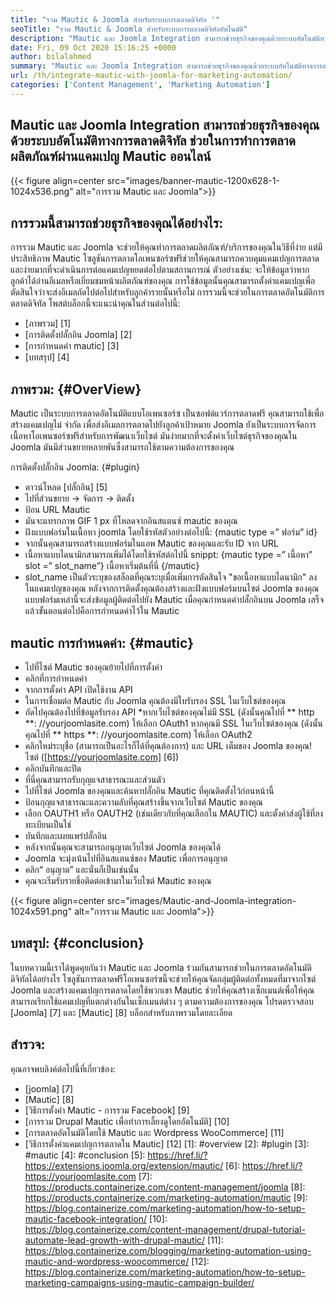 ```yaml
---
title: "รวม Mautic & Joomla สำหรับระบบการตลาดดิจิทัล '" 
seoTitle: "รวม Mautic & Joomla สำหรับระบบการตลาดดิจิทัลอัตโนมัติ" 
description: "Mautic และ Joomla Integration สามารถช่วยธุรกิจของคุณด้วยระบบอัตโนมัติทางการตลาดดิจิทัล ช่วยในการทำการตลาดผลิตภัณฑ์ผ่านแคมเปญ Mautic" 
date: Fri, 09 Oct 2020 15:16:25 +0000
author: bilalahmed
summary: "Mautic และ Joomla Integration สามารถช่วยธุรกิจของคุณด้วยระบบอัตโนมัติทางการตลาดดิจิทัล ช่วยในการทำการตลาดผลิตภัณฑ์ผ่านแคมเปญ Mautic ออนไลน์" 
url: /th/integrate-mautic-with-joomla-for-marketing-automation/
categories: ['Content Management', 'Marketing Automation']
---
```


## Mautic และ Joomla Integration สามารถช่วยธุรกิจของคุณด้วยระบบอัตโนมัติทางการตลาดดิจิทัล ช่วยในการทำการตลาดผลิตภัณฑ์ผ่านแคมเปญ Mautic ออนไลน์

{{< figure align=center src="images/banner-mautic-1200x628-1-1024x536.png" alt="การรวม Mautic และ Joomla">}}


## การรวมนี้สามารถช่วยธุรกิจของคุณได้อย่างไร:
การรวม Mautic และ Joomla จะช่วยให้คุณทำการตลาดผลิตภัณฑ์/บริการของคุณในวิธีที่ง่าย แต่มีประสิทธิภาพ Mautic โซลูชันการตลาดโอเพนซอร์ซฟรีช่วยให้คุณสามารถควบคุมแคมเปญการตลาดและง่ายมากที่จะดำเนินการต่อแคมเปญหยดต่อไปตามสถานการณ์ ตัวอย่างเช่น: จะให้ข้อมูลว่าหากลูกค้าได้อ่านอีเมลหรือเยี่ยมชมหน้าผลิตภัณฑ์ของคุณ การใช้ข้อมูลนั้นคุณสามารถตั้งค่าแคมเปญเพื่อตัดสินใจว่าจะส่งอีเมลถัดไปต่อไปสำหรับลูกค้ารายนั้นหรือไม่ การรวมนี้จะช่วยในการตลาดอัตโนมัติการตลาดดิจิทัล โพสต์บล็อกนี้จะแนะนำคุณในส่วนต่อไปนี้:
  * [ภาพรวม] [1]
  * [การติดตั้งปลั๊กอิน Joomla] [2]
  * [การกำหนดค่า mautic] [3]
  * [บทสรุป] [4]

## ภาพรวม: {#OverView}
Mautic เป็นระบบการตลาดอัตโนมัติแบบโอเพนซอร์ซ เป็นซอฟต์แวร์การตลาดฟรี คุณสามารถใช้เพื่อสร้างแคมเปญไม่ จำกัด เพื่อส่งอีเมลการตลาดไปยังลูกค้าเป้าหมาย
Joomla ยังเป็นระบบการจัดการเนื้อหาโอเพนซอร์ซฟรีสำหรับการพัฒนาเว็บไซต์ มันง่ายมากที่จะตั้งค่าเว็บไซต์ธุรกิจของคุณใน Joomla มันมีส่วนขยายหลายพันซึ่งสามารถใช้ตามความต้องการของคุณ

การติดตั้งปลั๊กอิน Joomla: {#plugin}
  * ดาวน์โหลด [ปลั๊กอิน] [5]
  * ไปที่ส่วนขยาย -> จัดการ -> ติดตั้ง
  * ป้อน URL Mautic
  * มันจะแทรกภาพ GIF 1 px ที่โหลดจากอินสแตนซ์ mautic ของคุณ
  * ฝังแบบฟอร์มในเนื้อหา joomla โดยใช้รหัสตัวอย่างต่อไปนี้: {mautic type =” ฟอร์ม” id}
  * จากนั้นคุณสามารถสร้างแบบฟอร์มในแอพ Mautic ของคุณและรับ ID จาก URL
  * เนื้อหาแบบไดนามิกสามารถเพิ่มได้โดยใช้รหัสต่อไปนี้ snippt: {mautic type =” เนื้อหา” slot =” slot_name”} เนื้อหาเริ่มต้นที่นี่ {/mautic}
  * slot_name เป็นตัวระบุของสล็อตที่คุณระบุเมื่อเพิ่มการตัดสินใจ "ขอเนื้อหาแบบไดนามิก" ลงในแคมเปญของคุณ
หลังจากการติดตั้งคุณต้องสร้างและฝังแบบฟอร์มบนไซต์ Joomla ของคุณ แบบฟอร์มเหล่านี้จะส่งข้อมูลผู้ติดต่อไปยัง Mautic เมื่อคุณกำหนดค่าปลั๊กอินบน Joomla เสร็จแล้วขั้นตอนต่อไปคือการกำหนดค่าไว้ใน Mautic

## mautic การกำหนดค่า: {#mautic}
  * ไปที่ไซต์ Mautic ของคุณย้ายไปที่การตั้งค่า
  * คลิกที่การกำหนดค่า
  * จากการตั้งค่า API เปิดใช้งาน API
  * ในการเชื่อมต่อ Mautic กับ Joomla คุณต้องมีใบรับรอง SSL ในเว็บไซต์ของคุณ
  * ถัดไปคุณต้องไปที่ข้อมูลรับรอง API
  *หากเว็บไซต์ของคุณไม่มี SSL (ดังนั้นคุณไปที่ ** http **: //yourjoomlasite.com) ให้เลือก OAuth1 หากคุณมี SSL ในเว็บไซต์ของคุณ (ดังนั้นคุณไปที่ ** https **: //yourjoomlasite.com) ให้เลือก OAuth2
  * คลิกใหม่ระบุชื่อ (สามารถเป็นอะไรก็ได้ที่คุณต้องการ) และ URL เต็มของ Joomla ของคุณ! ไซต์ ([https://yourjoomlasite.com] [6])
  * คลิกบันทึกและปิด
  * ที่นี่คุณสามารถรับกุญแจสาธารณะและส่วนตัว
  * ไปที่ไซต์ Joomla ของคุณและค้นหาปลั๊กอิน Mautic ที่คุณติดตั้งไว้ก่อนหน้านี้
  * ป้อนกุญแจสาธารณะและความลับที่คุณสร้างขึ้นจากเว็บไซต์ Mautic ของคุณ
  * เลือก OAUTH1 หรือ OAUTH2 (เช่นเดียวกับที่คุณเลือกใน MAUTIC) และตั้งค่าส่งผู้ใช้ที่ลงทะเบียนเป็นใช่
  * บันทึกและเผยแพร่ปลั๊กอิน
  * หลังจากนั้นคุณจะสามารถอนุญาตเว็บไซต์ Joomla ของคุณได้
  * Joomla จะมุ่งเน้นไปที่อินสแตนซ์ของ Mautic เพื่อการอนุญาต
  * คลิก“ อนุญาต” และนั่นก็เป็นเช่นนั้น
  * คุณจะเริ่มรับรายชื่อติดต่อเข้ามาในเว็บไซต์ Mautic ของคุณ

{{< figure align=center src="images/Mautic-and-Joomla-integration-1024x591.png" alt="การรวม Mautic และ Joomla">}}


## บทสรุป: {#conclusion}
ในบทความนี้เราได้พูดคุยกันว่า Mautic และ Joomla ร่วมกันสามารถช่วยในการตลาดอัตโนมัติดิจิทัลได้อย่างไร โซลูชันการตลาดฟรีโอเพนซอร์ซนี้จะช่วยให้คุณจัดกลุ่มผู้ติดต่อทั้งหมดที่มาจากไซต์ Joomla และสร้างแคมเปญการตลาดโดยใช้พวกเขา Mautic ช่วยให้คุณสร้างเซ็กเมนต์เพื่อให้คุณสามารถเรียกใช้แคมเปญที่แตกต่างกันในเซ็กเมนต์ต่าง ๆ ตามความต้องการของคุณ โปรดตรวจสอบ [Joomla] [7] และ [Mautic] [8] บล็อกสำหรับภาพรวมโดยละเอียด

## สำรวจ:
คุณอาจพบลิงค์ต่อไปนี้ที่เกี่ยวข้อง:
  * [joomla] [7]
  * [Mautic] [8]
  * [วิธีการตั้งค่า Mautic - การรวม Facebook] [9]
  * [การรวม Drupal Mautic เพื่อทำการเลี้ยงดูโดยอัตโนมัติ] [10]
  * [การตลาดอัตโนมัติโดยใช้ Mautic และ Wordpress WooCommerce] [11]
  * [วิธีการตั้งค่าแคมเปญการตลาดใน Mautic] [12]
[1]: #overview
[2]: #plugin
[3]: #mautic
[4]: #conclusion
[5]: https://href.li/?https://extensions.joomla.org/extension/mautic/
[6]: https://href.li/?https://yourjoomlasite.com
[7]: https://products.containerize.com/content-management/joomla
[8]: https://products.containerize.com/marketing-automation/mautic
[9]: https://blog.containerize.com/marketing-automation/how-to-setup-mautic-facebook-integration/
[10]: https://blog.containerize.com/content-management/drupal-tutorial-automate-lead-growth-with-drupal-mautic/
[11]: https://blog.containerize.com/blogging/marketing-automation-using-mautic-and-wordpress-woocommerce/
[12]: https://blog.containerize.com/marketing-automation/how-to-setup-marketing-campaigns-using-mautic-campaign-builder/
